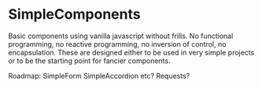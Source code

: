 # SimpleComponents
Basic components using vanilla javascript without frills. No functional programming, no reactive programming, no inversion of control, no encapsulation. These are designed either to be used in very simple projects or to be the starting point for fancier components.

Roadmap:
SimpleForm
SimpleAccordion
etc?  Requests?
